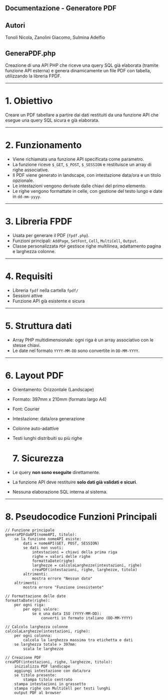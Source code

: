 ## Documentazione - Generatore PDF
## Autori
Tonoli Nicola, Zanolini Giacomo, Sulmina Adelfio

## GeneraPDF.php
Creazione di una API PHP che riceve una query SQL già elaborata (tramite funzione API esterna) e genera dinamicamente un file PDF con tabella, utilizzando la libreria FPDF.

---

# 1. Obiettivo
Creare un PDF tabellare a partire dai dati restituiti da una funzione API che esegue una query SQL sicura e già elaborata.

---

# 2. Funzionamento

- Viene richiamata una funzione API specificata come parametro.
- La funzione riceve `$_GET`, `$_POST`, `$_SESSION` e restituisce un array di righe associative.
- Il PDF viene generato in landscape, con intestazione data/ora e un titolo opzionale.
- Le intestazioni vengono derivate dalle chiavi del primo elemento.
- Le righe vengono formattate in celle, con gestione del testo lungo e date in `dd-mm-yyyy`.

---

# 3. Libreria FPDF

- Usata per generare il PDF (`fpdf.php`).
- Funzioni principali: `AddPage`, `SetFont`, `Cell`, `MultiCell`, `Output`.
- Classe personalizzata `PDF` gestisce righe multilinea, adattamento pagina e larghezza colonne.

---

# 4. Requisiti

- Libreria `fpdf` nella cartella `fpdf/`
- Sessioni attive
- Funzione API già esistente e sicura

---

# 5. Struttura dati

- Array PHP multidimensionale: ogni riga è un array associativo con le stesse chiavi.
- Le date nel formato `YYYY-MM-DD` sono convertite in `DD-MM-YYYY`.

---

# 6. Layout PDF

- Orientamento: Orizzontale (Landscape)
- Formato: 397mm x 210mm (formato largo A4)
- Font: Courier
- Intestazione: data/ora generazione
- Colonne auto-adattive
- Testi lunghi distribuiti su più righe

  # 7. Sicurezza

- Le query **non sono eseguite** direttamente.
- La funzione API deve restituire **solo dati già validati e sicuri**.
- Nessuna elaborazione SQL interna al sistema.

---

# 8. Pseudocodice Funzioni Principali

```plaintext
// Funzione principale
generaPDFdaAPI(nomeAPI, titolo):
    se la funzione nomeAPI esiste:
        dati = nomeAPI(GET, POST, SESSION)
        se dati non vuoti:
            intestazioni = chiavi della prima riga
            righe = valori delle righe
            formattaDate(righe)
            larghezze = calcolaLarghezze(intestazioni, righe)
            creaPDF(intestazioni, righe, larghezze, titolo)
        altrimenti:
            mostra errore "Nessun dato"
    altrimenti:
        mostra errore "Funzione inesistente"

// Formattazione delle date
formattaDate(righe):
    per ogni riga:
        per ogni valore:
            se è una data ISO (YYYY-MM-DD):
                converti in formato italiano (DD-MM-YYYY)

// Calcolo larghezza colonne
calcolaLarghezze(intestazioni, righe):
    per ogni colonna:
        calcola la larghezza massima tra etichetta e dati
    se larghezza totale > 397mm:
        scala le larghezze

// Creazione PDF
creaPDF(intestazioni, righe, larghezze, titolo):
    inizializza PDF landscape
    aggiungi intestazione con data/ora
    se titolo presente:
        stampa titolo centrato
    stampa intestazioni in grassetto
    stampa righe con MultiCell per testi lunghi
    output PDF al browser
